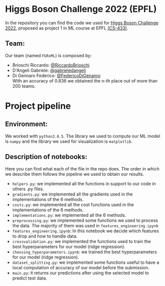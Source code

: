 # Higgs Boson Challenge 2022 (EPFL)
In the repository you can find the code we used for [Higgs Boson Challenge 2022](https://www.aicrowd.com/challenges/epfl-machine-learning-higgs), proposed as project 1 in ML course at EPFL [(CS-433)](https://www.epfl.ch/labs/mlo/machine-learning-cs-433/). 

## Team:
Our team (named `FGRxML`) is composed by:  
- Brioschi Riccardo: [@RiccardoBrioschi](https://github.com/RiccardoBrioschi)  
- D'Angeli Gabriele: [@gabrieledangeli](https://github.com/gabrieledangeli)  
- Di Gennaro Federico: [@FedericoDiGenanro](https://github.com/FedericoDiGennaro)   
With an accuracy of 0.836 we obtained the n-th place out of more than 200 teams.

# Project pipeline

## Environment:
We worked with `python3.8.5`. The library we used to compute our ML model is `numpy` and the library we used for visualization is `matplotlib`.

## Description of notebooks:
Here you can find what each of the file in the repo does. The order in which we describe them follows the pipeline we used to obtain our results.
- `helpers.py`: we implemented all the functions in support to our code in others .py files.
- `gradients.py`: we implemented all the gradients used in the implementations of the 6 methods.
- `costs.py`: we implemented all the cost functions used in the implementations of the 6 methods.
- `implementations.py`: we implemented all the 6 methods.
- `preprocessing.py`: we implemented some functions we used to process the data. The majority of them was used in `features_engineering.ipynb`
- `features_engineering.ipynb`: In this notebook we decide which features to drop and how to handle data.
- `crossvalidation.py`: we implemented the functions used to train the best hyperparameters for our model (ridge regression).
- `choosing_hyperparameters.ipynb`: we trained the best hyperparameters for our model (ridge regression).
- `dataset_splitting.py`: we implemented some functions useful to have a local computation of accuracy of our model before the submission.
- `main.py`: it returns our predictions after using the selected model to predict test data.


